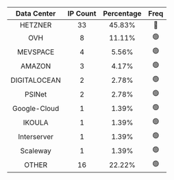 | Data Center | IP Count | Percentage | Freq |
|:------------:|:--------:|:-----------:|:-----:|
| HETZNER | 33 | 45.83% | 🔴 |
| OVH | 8 | 11.11% | 🟢 |
| MEVSPACE | 4 | 5.56% | 🟢 |
| AMAZON | 3 | 4.17% | 🟢 |
| DIGITALOCEAN | 2 | 2.78% | 🟢 |
| PSINet | 2 | 2.78% | 🟢 |
| Google-Cloud | 1 | 1.39% | 🟢 |
| IKOULA | 1 | 1.39% | 🟢 |
| Interserver | 1 | 1.39% | 🟢 |
| Scaleway | 1 | 1.39% | 🟢 |
| OTHER | 16 | 22.22% | 🟢 |